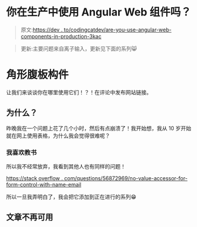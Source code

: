 # 你在生产中使用 Angular Web 组件吗？

> 原文:[https://dev . to/codingcatdev/are-you-use-angular-web-components-in-production-3kac](https://dev.to/codingcatdev/are-you-using-angular-web-components-in-production-3kac)

> 更新:主要问题来自离子输入，更新见下面的系列😸

# [](#angular-web-components)角形腹板构件

让我们来谈谈你在哪里使用它们！？！在评论中发布网站链接。

## [](#why)为什么？

昨晚我在一个问题上花了几个小时，然后有点崩溃了！我开始想，我从 10 岁开始就在网上使用表格，为什么我会觉得很难呢？

### [](#well-i-like-to-teach)我喜欢教书

所以我不经常放弃，我看到其他人也有同样的问题！

[https://stack overflow . com/questions/56872969/no-value-accessor-for-form-control-with-name-email](https://stackoverflow.com/questions/56872969/no-value-accessor-for-form-control-with-name-email)

所以一旦我弄明白了，我会把它添加到正在进行的系列😁

## 文章不再可用